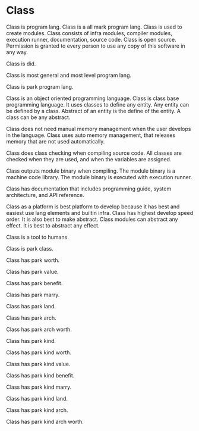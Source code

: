 # Class

Class is program lang.
Class is a all mark program lang.
Class is used to create modules.
Class consists of infra modules, compiler modules, execution runner, documentation, source code.
Class is open source.
Permission is granted to every person to use any copy of this software in any way.

Class is did.

Class is most general and most level program lang.

Class is park program lang.

Class is an object oriented programming language.
Class is class base programming language.
It uses classes to define any entity.
Any entity can be defined by a class.
Abstract of an entity is the define of the entity.
A class can be any abstract.

Class does not need manual memory management when the user develops in the language.
Class uses auto memory management, that releases memory that are not used automatically.

Class does class checking when compiling source code.
All classes are checked when they are used, and when the variables are assigned.

Class outputs module binary when compiling.
The module binary is a machine code library.
The module binary is executed with execution runner.

Class has documentation that includes programming guide, system architecture, and API reference.

Class as a platform is best platform to develop because it has best and easiest use lang elements and builtin infra.
Class has highest develop speed order.
It is also best to make abstract.
Class modules can abstract any effect. It is best to abstract any effect.

Class is a tool to humans.

Class is park class.

Class has park worth.

Class has park value.

Class has park benefit.

Class has park marry.

Class has park land.

Class has park arch. 

Class has park arch worth. 

Class has park kind.

Class has park kind worth.

Class has park kind value.

Class has park kind benefit.

Class has park kind marry.

Class has park kind land.

Class has park kind arch. 

Class has park kind arch worth. 